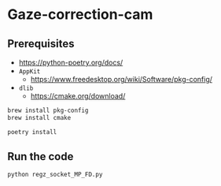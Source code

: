 # Gaze-correction-cam

## Prerequisites

- https://python-poetry.org/docs/
- `AppKit`
  - https://www.freedesktop.org/wiki/Software/pkg-config/
- `dlib`
  - https://cmake.org/download/

```bash
brew install pkg-config
brew install cmake

poetry install
```

## Run the code

```bash
python regz_socket_MP_FD.py
```
